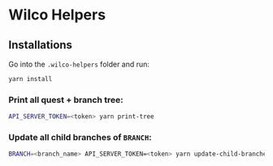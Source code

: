 # Wilco Helpers

## Installations

Go into the `.wilco-helpers` folder and run:
```bash
yarn install
```

### Print all quest + branch tree:

```bash
API_SERVER_TOKEN=<token> yarn print-tree
````

### Update all child branches of `BRANCH`:
```bash
BRANCH=<branch_name> API_SERVER_TOKEN=<token> yarn update-child-branches
````